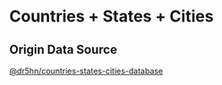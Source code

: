 # Countries + States + Cities

## Origin Data Source

[@dr5hn/countries-states-cities-database](https://github.com/dr5hn/countries-states-cities-database)
